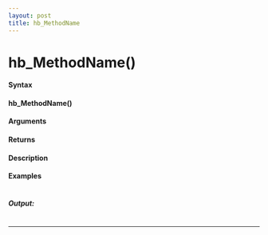 ```yaml
---
layout: post
title: hb_MethodName
---
```


# hb_MethodName()


#### Syntax

#### hb_MethodName()

#### Arguments

#### Returns

#### Description

#### Examples

```

```

##### Output:

```

```

---
